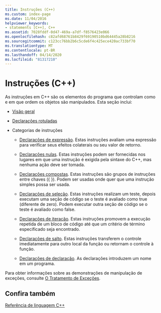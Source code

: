 ```yaml
---
title: Instruções (C++)
ms.custom: index-page
ms.date: 11/04/2016
helpviewer_keywords:
- statements [C++], C++
ms.assetid: 7028fddf-0d47-469a-a7df-f8576423e066
ms.openlocfilehash: c82afd68761b8429f69190510bd64445a28b8216
ms.sourcegitcommit: c123cc76bb2b6c5cde6f4c425ece420ac733bf70
ms.translationtype: MT
ms.contentlocale: pt-BR
ms.lasthandoff: 04/14/2020
ms.locfileid: "81317210"
---
```

# <a name="statements-c"></a>Instruções (C++)

As instruções em C++ são os elementos do programa que controlam como e em que ordem os objetos são manipulados. Esta seção inclui:

- [Visão geral](../cpp/overview-of-cpp-statements.md)

- [Declarações rotuladas](../cpp/labeled-statements.md)

- Categorias de instruções

  - [Declarações de expressão](../cpp/expression-statement.md). Estas instruções avaliam uma expressão para verificar seus efeitos colaterais ou seu valor de retorno.

  - [Declarações nulas](../cpp/null-statement.md). Estas instruções podem ser fornecidas nos lugares em que uma instrução é exigida pela sintaxe do C++, mas nenhuma ação deve ser tomada.

  - [Declarações compostas](../cpp/compound-statements-blocks.md). Estas instruções são grupos de instruções entre chaves ({ }). Podem ser usadas onde quer que uma instrução simples possa ser usada.

  - [Declarações de seleção](../cpp/selection-statements-cpp.md). Estas instruções realizam um teste, depois executam uma seção de código se o teste é avaliado como true (diferente de zero). Podem executar outra seção de código se o teste é avaliado como false.

  - [Declarações de iteração](../cpp/iteration-statements-cpp.md). Estas instruções promovem a execução repetida de um bloco de código até que um critério de término especificado seja encontrado.

  - [Declarações de salto](../cpp/jump-statements-cpp.md). Estas instruções transferem o controle imediatamente para outro local da função ou retornam o controle à função.

  - [Declarações de declaração](declarations-and-definitions-cpp.md). As declarações introduzem um nome em um programa.

Para obter informações sobre as demonstrações de manipulação de exceções, consulte [O Tratamento de Exceções](../cpp/exception-handling-in-visual-cpp.md).

## <a name="see-also"></a>Confira também

[Referência de linguagem C++](../cpp/cpp-language-reference.md)
